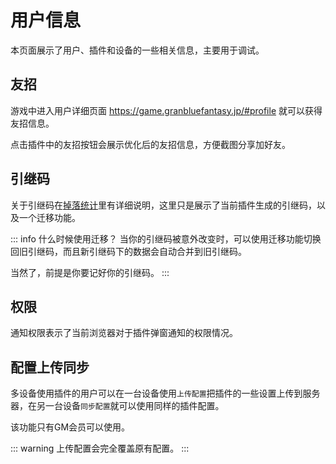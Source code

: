 # 用户信息

本页面展示了用户、插件和设备的一些相关信息，主要用于调试。

## 友招

游戏中进入用户详细页面 https://game.granbluefantasy.jp/#profile 就可以获得友招信息。

点击插件中的友招按钮会展示优化后的友招信息，方便截图分享加好友。

## 引继码

关于引继码在[掉落统计](./drop)里有详细说明，这里只是展示了当前插件生成的引继码，以及一个迁移功能。

::: info 什么时候使用迁移？
当你的引继码被意外改变时，可以使用迁移功能切换回旧引继码，而且新引继码下的数据会自动合并到旧引继码。

当然了，前提是你要记好你的引继码。
:::

## 权限

通知权限表示了当前浏览器对于插件弹窗通知的权限情况。

## 配置上传同步

多设备使用插件的用户可以在一台设备使用`上传配置`把插件的一些设置上传到服务器，在另一台设备`同步配置`就可以使用同样的插件配置。

该功能只有GM会员可以使用。

::: warning
上传配置会完全覆盖原有配置。
:::
